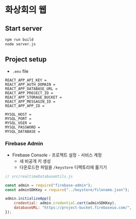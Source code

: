 # 화상회의 웹

## Start server
```bash
npm run build
node server.js
```

## Project setup
+ `.env` file
```env
REACT_APP_API_KEY = 
REACT_APP_AUTH_DOMAIN = 
REACT_APP_DATABASE_URL = 
REACT_APP_PROJECT_ID = 
REACT_APP_STORAGE_BUCKET = 
REACT_APP_MESSAGIN_ID = 
REACT_APP_APP_ID = 

MYSQL_HOST = 
MYSQL_PORT = 
MYSQL_USER = 
MYSQL_PASSWORD = 
MYSQL_DATABASE = 
```

### Firebase Admin

+ Firebase Console - 프로젝트 설정 - 서비스 계정
  + 새 비공개 키 생성
  + 다운로드한 파일을 `/keystore` 디렉토리에 옮기기

```js
// src/realtimeDatabaseUtils.js

const admin = require("firebase-admin");
const adminSDKKey = require("../keystore/filename.json");

admin.initializeApp({
    credential: admin.credential.cert(adminSDKKey),
    databaseURL: "https://project-bucket.firebaseio.com/",
});
```